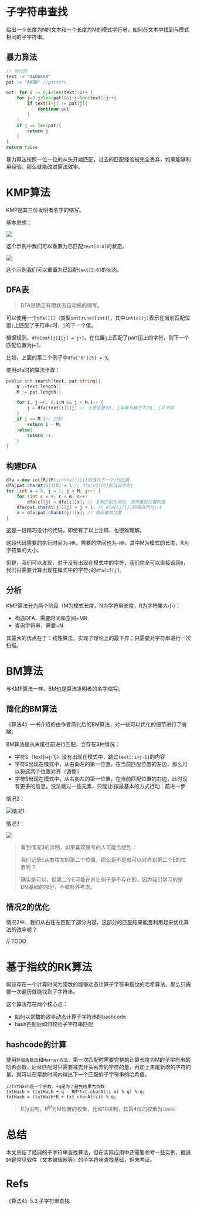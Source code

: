 # 子字符串查找

给出一个长度为N的文本和一个长度为M的模式字符串，如何在文本中找到与模式相同的子字符串。

## 暴力算法

```go
// 伪代码
text := "AABAABB"
pat := "AABB" //pattern

out: for i := 0;i<len(text);i++ {
    for j=0;j<len(pat)&&i+j<len(text);j++{
        if text[i+j] != pat[j]{
            continue out
        }
    }
    if j == len(pat){
        return j
    }
}
return false
```

暴力算法按照一位一位的从头开始匹配，过去的匹配经验被完全丢弃，如果能够利用经验，那么就能改进算法效率。

# KMP算法

KMP是其三位发明者名字的缩写。

基本思想：

![](_images/mspaint_bgyOAQ2Npq.png)

这个示例中我们可以重置为已匹配`text[3:4]`的状态。

![](_images/mspaint_7BFPfGnkEu.png)

这个示例我们可以重置为已匹配`text[3:6]`的状态。

## DFA表

>DFA是确定有限状态自动机的缩写。

可以使用一个`dfa[][]`（类型`int[rune][int]`），其中`int[c][j]`表示在当前匹配位置`j`上匹配了字符串`c`时，`j`的下一个值。

根据规则，`dfa[pat[j]][j] = j+1`，在位置`j`上匹配了part[j]上的字符，则下一个匹配位置为j+1。

比如，上面的第二个例子中`dfa['B'][5] = 3`。

使用dfa时的算法步骤：

```go
public int search(text, pat:string){
    N :=text.length()
    M := pat.length()

    for i, j:=0, 0;i<N && j < M;i++ {
        j = dfa[text[i]][j] // 注意这里的i, j与暴力算法中的i, j并不同
    }
    if j == M {// 匹配
        return i - M;
    }else{
        return -1;
    }
}
```

## 构建DFA

```java
dfa = new int[R][M];//dfa[c][j]的值为下一个j的位置
dfa[pat.charAt(0)][0] = 1;// dfa[c0][0]的值自然为1
for (int x = 0, j = 1; j < M; j++) {
    for (int c = 0; c < R; c++)
        dfa[c][j] = dfa[c][x]; // 复制匹配失败时，使用重启位置的值
    dfa[pat.charAt(j)][j] = j + 1; // dfa[cj][j]的值自然为j+1
    x = dfa[pat.charAt(j)][x]; // 更新重启位置
}
```

这是一段精巧设计的代码，即使有了以上注释，也很难理解。

这段代码需要的执行时间为`~MR`，需要的空间也为`~MR`，其中M为模式的长度，R为字符集的大小。

但是，我们可以发现，对于没有出现在模式中的字符，我们完全可以直接返回`0`，我们只需要计算出现在模式中的字符`c`的`dfa[c][j]`。

## 分析

KMP算法分为两个阶段（M为模式长度，N为字符串长度，R为字符集大小）：

- 构造DFA，需要时间和空间~MR
- 查询字符串，需要~N

其最大的优点在于：线性算法，实现了理论上的最下界；只需要对字符串进行一次扫描。

# BM算法

与KMP算法一样，BM也是算法发明者的名字缩写。

## 简化的BM算法

《算法4》一书介绍的由作者简化后的BM算法，对一些可以优化的细节进行了省略。

BM算法是从末尾往前进行匹配，会存在3种情况：

- 字符S（text[i+j-1]）没有出现在模式中，跳过`text[:i+j-1]`的内容
- 字符S出现在模式中，从右向左的第一位置，在当前匹配位置的左边，那么可以将这两个位置对齐（调整i）
- 字符S出现在模式中，从右向左的第一位置，在当前匹配位置的右边，此时没有更多的信息，没法跳过一些元素，只能让i按最基本的方式行动：前进一步

情况2：

![情况1](_images/mspaint_fnCS6BIAiN.png)

情况3：

![](_images/mspaint_O7TmxGhcjn.png)

>看到情况3的示例，如果喜欢思考的人可能会想到：
>
>我们记录E从右往左的第二个位置，那么是不是就可以对齐到第二个E的位置呢？
>
>确实是可以，但第二个E可能在其它例子是不存在的，因为我们学习的是BM基础的部分，不做额外考虑。

## 情况2的优化

情况2中，我们从右往左匹配了部分内容，这部分的匹配结果能否利用起来优化算法的效率呢？

// TODO

# 基于指纹的RK算法

假设存在一个计算时间为常数的能够动态计算子字符串指纹的哈希算法，那么只需要一次遍历就能找到子字符串。

这个算法存在两个核心点：

- 如何以常数的效率动态计算子字符串的hashcode
- hash匹配后如何校验子字符串匹配

## hashcode的计算

使用`除留余数法`和`Horner方法`，第一次匹配时需要完整的计算长度为M的子字符串的哈希函数，后续匹配时只需要减去开头丢弃的字符的量，再加上末尾新增的字符的量，就可以在常数时间内得出下一个匹配的子字符串的哈希值。

```
//txtHash是一个余数，+q是为了避免结果为负数
txtHash = (txtHash + q - RM*txt.charAt(i-m) % q) % q;
txtHash = (txtHash*R + txt.charAt(i)) % q;
```
>R为进制，$R^M$为M位置的权重，比如10进制，其第4位的权重为`10000`

# 总结

本文总结了经典的子字符串查找算法，但在实际应用中还需要参考一些实例，据说`BM`是常见软件（文本编辑器等）的子字符串查找基础，但未考证。

# Refs

《算法4》5.3 子字符串查找

